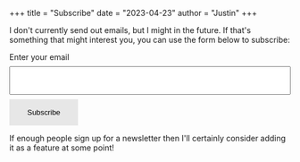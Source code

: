 +++
title = "Subscribe"
date = "2023-04-23"
author = "Justin"
+++

I don't currently send out emails, but I might in the future. If that's something that might interest you, you can use the form below to subscribe:

<form
  action="https://buttondown.email/api/emails/embed-subscribe/aussienomics"
  method="post"
  target="popupwindow"
  onsubmit="window.open('https://buttondown.email/aussienomics', 'popupwindow')"
  class="embeddable-buttondown-form"
>
  <label for="bd-email">Enter your email</label>
  <input style="width: 100%;padding: 1rem 2rem;margin: 8px 0;box-sizing: border-box;" type="email" name="email" id="bd-email" />
  <input style="background-color: #e7e7e7; color: black;border: none;padding: 1rem 2rem;text-align: center;text-decoration: none;display: inline-block;" type="submit" value="Subscribe" />
</form>

If enough people sign up for a newsletter then I'll certainly consider adding it as a feature at some point!